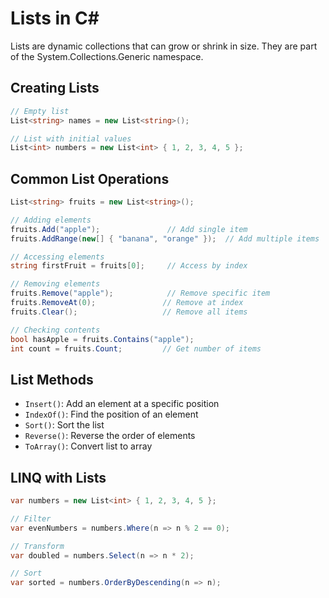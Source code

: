 # Lists in C#

Lists are dynamic collections that can grow or shrink in size. They are part of the System.Collections.Generic namespace.

## Creating Lists
```csharp
// Empty list
List<string> names = new List<string>();

// List with initial values
List<int> numbers = new List<int> { 1, 2, 3, 4, 5 };
```

## Common List Operations
```csharp
List<string> fruits = new List<string>();

// Adding elements
fruits.Add("apple");               // Add single item
fruits.AddRange(new[] { "banana", "orange" });  // Add multiple items

// Accessing elements
string firstFruit = fruits[0];     // Access by index

// Removing elements
fruits.Remove("apple");            // Remove specific item
fruits.RemoveAt(0);               // Remove at index
fruits.Clear();                   // Remove all items

// Checking contents
bool hasApple = fruits.Contains("apple");
int count = fruits.Count;         // Get number of items
```

## List Methods
- `Insert()`: Add an element at a specific position
- `IndexOf()`: Find the position of an element
- `Sort()`: Sort the list
- `Reverse()`: Reverse the order of elements
- `ToArray()`: Convert list to array

## LINQ with Lists
```csharp
var numbers = new List<int> { 1, 2, 3, 4, 5 };

// Filter
var evenNumbers = numbers.Where(n => n % 2 == 0);

// Transform
var doubled = numbers.Select(n => n * 2);

// Sort
var sorted = numbers.OrderByDescending(n => n);
```
